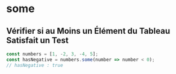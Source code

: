 # some

## Vérifier si au Moins un Élément du Tableau Satisfait un Test

```javascript
const numbers = [1, -2, 3, -4, 5];
const hasNegative = numbers.some(number => number < 0);
// hasNegative : true
```
